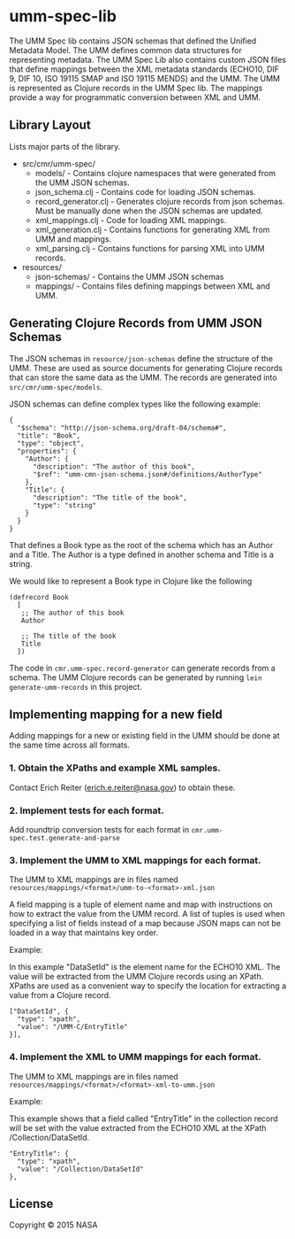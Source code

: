 # umm-spec-lib

The UMM Spec lib contains JSON schemas that defined the Unified Metadata Model. The UMM defines common data structures for representing metadata. The UMM Spec Lib also contains custom JSON files that define mappings between the XML metadata standards (ECHO10, DIF 9, DIF 10, ISO 19115 SMAP and ISO 19115 MENDS) and the UMM. The UMM is represented as Clojure records in the UMM Spec lib. The mappings provide a way for programmatic conversion between XML and UMM.

## Library Layout

Lists major parts of the library.

  * src/cmr/umm-spec/
    * models/ - Contains clojure namespaces that were generated from the UMM JSON schemas.
    * json_schema.clj - Contains code for loading JSON schemas.
    * record_generator.clj - Generates clojure records from json schemas. Must be manually done when the JSON schemas are updated.
    * xml_mappings.clj - Code for loading XML mappings.
    * xml_generation.clj - Contains functions for generating XML from UMM and mappings.
    * xml_parsing.clj - Contains functions for parsing XML into UMM records.
  * resources/
    * json-schemas/ - Contains the UMM JSON schemas
    * mappings/ - Contains files defining mappings between XML and UMM.


## Generating Clojure Records from UMM JSON Schemas

The JSON schemas in `resource/json-schemas` define the structure of the UMM. These are used as source documents for generating Clojure records that can store the same data as the UMM. The records are generated into `src/cmr/umm-spec/models`.

JSON schemas can define complex types like the following example:

```
{
  "$schema": "http://json-schema.org/draft-04/schema#",
  "title": "Book",
  "type": "object",
  "properties": {
    "Author": {
      "description": "The author of this book",
      "$ref": "umm-cmn-json-schema.json#/definitions/AuthorType"
    },
    "Title": {
      "description": "The title of the book",
      "type": "string"
    }
  }
}
```

That defines a Book type as the root of the schema which has an Author and a Title. The Author is a type defined in another schema and Title is a string.

We would like to represent a Book type in Clojure like the following

```
(defrecord Book
  [
   ;; The author of this book
   Author

   ;; The title of the book
   Title
  ])
```

The code in `cmr.umm-spec.record-generator` can generate records from a schema. The UMM Clojure records can be generated by running `lein generate-umm-records` in this project.


## Implementing mapping for a new field

Adding mappings for a new or existing field in the UMM should be done at the same time across all formats.

### 1. Obtain the XPaths and example XML samples.

Contact Erich Reiter (erich.e.reiter@nasa.gov) to obtain these.

### 2. Implement tests for each format.

Add roundtrip conversion tests for each format in `cmr.umm-spec.test.generate-and-parse`

### 3. Implement the UMM to XML mappings for each format.

The UMM to XML mappings are in files named `resources/mappings/<format>/umm-to-<format>-xml.json`

A field mapping is a tuple of element name and map with instructions on how to extract the value from the UMM record. A list of tuples is used when specifying a list of fields instead of a map because JSON maps can not be loaded in a way that maintains key order.

Example:

In this example "DataSetId" is the element name for the ECHO10 XML. The value will be extracted from the UMM Clojure records using an XPath. XPaths are used as a convenient way to specify the location for extracting a value from a Clojure record.

```
["DataSetId", {
  "type": "xpath",
  "value": "/UMM-C/EntryTitle"
}],
```

### 4. Implement the XML to UMM mappings for each format.

The UMM to XML mappings are in files named `resources/mappings/<format>/<format>-xml-to-umm.json`

Example:

This example shows that a field called "EntryTitle" in the collection record will be set with the value extracted from the ECHO10 XML at the XPath /Collection/DataSetId.

```
"EntryTitle": {
  "type": "xpath",
  "value": "/Collection/DataSetId"
},
```

## License

Copyright © 2015 NASA
